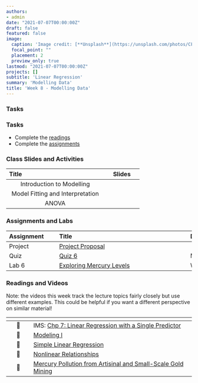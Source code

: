 ```yaml
---
authors:
- admin
date: "2021-07-07T00:00:00Z"
draft: false
featured: false
image:
  caption: 'Image credit: [**Unsplash**](https://unsplash.com/photos/CFZQ4HnWoc8)'
  focal_point: ""
  placement: 2
  preview_only: true
lastmod: "2021-07-07T00:00:00Z"
projects: []
subtitle: 'Linear Regression'
summary: 'Modelling Data'
title: 'Week 8 - Modelling Data'
---
```


### Tasks


### Tasks

- Complete the [readings](/post/08-week/#readings)
- Complete the [assignments](/post/08-week/#assignments)


### Class Slides and Activities

| <div style="width:250px;text-align:left">Title</div> | <div  style="width:80px;text-align:center">Slides</div> | 
|:---:|:---------------------|
| Introduction to Modelling   | [<span style="color: #4b5357;"><i class="fas fa-desktop fa-lg"></i></span>](https://sta198f2021.github.io/website/slides/week-08/w8-l01-intro-model.html)  | 
| Model Fitting and Interpretation   | [<span style="color: #4b5357;"><i class="fas fa-desktop fa-lg"></i></span>](https://sta198f2021.github.io/website/slides/week-08/w8-l02-fitting-interpretation.html)  | 
| ANOVA  | [<span style="color: #4b5357;"><i class="fas fa-desktop fa-lg"></i></span>](https://sta198f2021.github.io/website/slides/week-08/w8-l03-anova.html)  | 


### Assignments and Labs

| <div style="width:120px;text-align:left">Assignment</div> | <div style="width:340px;text-align:left">Title</div> | <div style="width:200px;text-align:left">Due</div> |
|:---|:---|:---|
| Project | [Project Proposal](https://sta198f2021.github.io/website/)
| Quiz | [Quiz 6](https://sakai.duke.edu) | Monday, 10/11 |
| Lab 6 |[Exploring Mercury Levels](https://sta198f2021.github.io/website/slides/week-08/lab-06-mercury-levels.html)| Wed., 10/13 |



### Readings and Videos

Note: the videos this week track the lecture topics fairly closely but use different examples. This could be helpful if you want a different perspective on similar material!

| <div style="width:50px"></div>  | <div style="width:420px"></div>  |  <div style="width:200px"></div> |
|:---:|:---|:---:|
| :open_book: | IMS: [Chp 7: Linear Regression with a Single Predictor](https://openintro-ims.netlify.app/model-slr.html#model-slr) | **Required** |
| :movie_camera: | [Modeling I](https://www.youtube.com/watch?v=MWkkvDopBKc) | **Optional** |
| :movie_camera: |[Simple Linear Regression](https://www.youtube.com/watch?v=69U92Q3pwnA) | **Optional** |
| :movie_camera: |[Nonlinear Relationships](https://www.youtube.com/watch?v=j4MZ6ZdHnHg) | **Optional** |
| :open_book: | [Mercury Pollution from Artisinal and Small-Scale Gold Mining](https://theconversation.com/gold-rush-mercury-legacy-small-scale-mining-for-gold-has-produced-long-lasting-toxic-pollution-from-1860s-california-to-modern-peru-133324r) | **Optional** |






